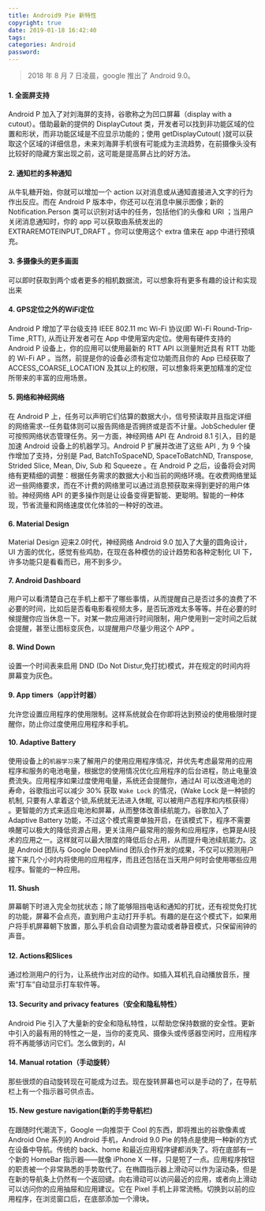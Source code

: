 ```yaml
---
title: Android9 Pie 新特性
copyright: true
date: 2019-01-18 16:42:40
tags:
categories: Android
password:
---
```


> 2018 年 8 月 7 日凌晨，google 推出了 Android 9.0。

<!--more-->

#### 1. 全面屏支持
Android P 加入了对刘海屏的支持，谷歌称之为凹口屏幕（display with a cutout）。借助最新的提供的 DisplayCutout 类，开发者可以找到非功能区域的位置和形状，而非功能区域是不应显示功能的；使用 getDisplayCutout( )就可以获取这个区域的详细信息，未来刘海屏手机很有可能成为主流趋势，在前摄像头没有比较好的隐藏方案出现之前，这可能是提高屏占比的好方法。

#### 2. 通知栏的多种通知
从牛轧糖开始，你就可以增加一个 action 以对消息或从通知直接进入文字的行为作出反应。而在 Android P 版本中，你还可以在消息中展示图像；新的 Notification.Person 类可以识别对话中的任务，包括他们的头像和 URI ；当用户关闭消息通知时，你的 app 可以获取由系统发出的 EXTRAREMOTEINPUT_DRAFT 。你可以使用这个 extra 值来在 app 中进行预填充。

#### 3. 多摄像头的更多画面
可以即时获取到两个或者更多的相机数据流，可以想象将有更多有趣的设计和实现出来

#### 4. GPS定位之外的WiFi定位
Android P 增加了平台级支持 IEEE 802.11 mc Wi-Fi 协议(即 Wi-Fi Round-Trip-Time ,RTT), 从而让开发者可在 App 中使用室内定位。使用有硬件支持的 Android P 设备上，你的应用可以使用最新的 RTT API 以测量附近具有 RTT 功能的 Wi-Fi AP 。当然，前提是你的设备必须有定位功能而且你的 App 已经获取了 ACCESS_COARSE_LOCATION 及其以上的权限，可以想象将来更加精准的定位所带来的丰富的应用场景。

#### 5. 网络和神经网络
在 Android P 上，任务可以声明它们估算的数据大小，信号预读取并且指定详细的网络需求--任务载体则可以报告网络是否拥挤或是否不计量。JobScheduler 便可按照网络状态管理任务。另一方面，神经网络 API 在 Android 8.1 引入，目的是加速 Android 设备上的机器学习。Android P 扩展并改进了这些 API , 为 9 个操作增加了支持，分别是 Pad, BatchToSpaceND, SpaceToBatchND, Transpose, Strided Slice, Mean, Div, Sub 和 Squeeze 。在 Android P 之后，设备将会对网络有更精细的调整：根据任务需求的数据大小和当前的网络环境。在收费网络里延迟一些网络要求，而在不计费的网络里可以通过消息预获取来得到更好的用户体验。神经网络 API 的更多操作则是让设备变得更智能、更聪明。智能的一种体现，节省流量和网络速度优化体验的一种好的改进。

#### 6. Material Design
Material Design 迎来2.0时代，神经网络 Android 9.0 加入了大量的圆角设计，UI 方面的优化，感觉有些鸡肋，在现在各种模仿的设计趋势和各种定制化 UI 下，许多功能只是看看而已，用不到多少。

#### 7. Android Dashboard
用户可以看清楚自己在手机上都干了哪些事情，从而提醒自己是否过多的浪费了不必要的时间，比如后是否看电影看视频太多，是否玩游戏太多等等。并在必要的时候提醒你应当休息一下。对某一款应用进行时间限制，用户使用到一定时间之后就会提醒，甚至让图标变灰色，以提醒用户尽量少用这个 APP 。

#### 8. Wind Down
设置一个时间表来启用 DND (Do Not Distur,免打扰)模式，并在规定的时间内将屏幕变为灰色。

#### 9. App timers（app计时器）

允许您设置应用程序的使用限制。这样系统就会在你即将达到预设的使用极限时提醒你，防止你过度使用应用程序和手机。

#### 10. Adaptive Battery
使用设备上的`机器学习`来了解用户的使用应用程序情况，并优先考虑最常用的应用程序和服务的电池电量，根据您的使用情况优化应用程序的后台进程，防止电量浪费流失。应用程序如果过度使用电量，系统还会提醒你，通过AI 可以改进电池的寿命，谷歌指出可以减少 30% 获取 `Wake Lock` 的情况，(Wake Lock 是一种锁的机制, 只要有人拿着这个锁,系统就无法进入休眠, 可以被用户态程序和内核获得） 。更智能的方式来适应电池和屏幕，从而整体改善续航能力。谷歌加入了 Adaptive Battery 功能，不过这个模式需要单独开启，在该模式下，程序不需要唤醒可以极大的降低资源占用，更关注用户最常用的服务和应用程序，也算是AI技术的应用之一。这样就可以最大限度的降低后台占用，从而提升电池续航能力。这是 Android 团队与 Google DeepMiind 团队合作开发的成果，不仅可以预测用户接下来几个小时内将使用的应用程序，而且还包括在当天用户何时会使用哪些应用程序。智能的一种应用。

#### 11. Shush
屏幕朝下时进入完全勿扰状态；除了能够阻挡电话和通知的打扰，还有视觉免打扰的功能，屏幕不会点亮，直到用户主动打开手机。有趣的是在这个模式下，如果用户将手机屏幕朝下放置，那么手机会自动调整为震动或者静音模式，只保留闹钟的声音。

#### 12. Actions和Slices
通过检测用户的行为，让系统作出对应的动作。如插入耳机孔自动播放音乐，搜索“打车”自动显示打车软件等。

#### 13. Security and privacy features（安全和隐私特性）

Android Pie 引入了大量新的安全和隐私特性，以帮助您保持数据的安全性。更新中引入的最有用的特性之一是，当你的麦克风、摄像头或传感器空闲时，应用程序将不再能够访问它们。怎么做到的，AI

#### 14. Manual rotation（手动旋转）

那些很烦的自动旋转现在可能成为过去。现在旋转屏幕也可以是手动的了，在导航栏上有一个指示器可供点击。

#### 15. New gesture navigation(新的手势导航栏)

在跟随时代潮流下，Google 一向推崇于 Cool 的东西，即将推出的谷歌像素或 Android One 系列的 Android 手机，Android 9.0 Pie 的特点是使用一种新的方式在设备中导航。传统的 back、home 和最近应用程序键都消失了。将在底部有一个新的 HomeBar 指示器——就像 iPhone X 一样，只是短了一点。应用程序按钮的职责被一个非常熟悉的手势取代了。在椭圆指示器上滑动可以作为滚动条，但是在新的导航条上仍然有一个返回键。向右滑动可以访问最近的应用，或者向上滑动可以访问你的应用抽屉和应用建议。它在 Pixel 手机上非常流畅。切换到以前的应用程序，在浏览窗口后，在底部添加一个滑块。 